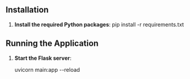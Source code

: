 ## Installation
1. **Install the required Python packages**:
    pip install -r requirements.txt

## Running the Application

1. **Start the Flask server**:

   uvicorn main:app --reload

